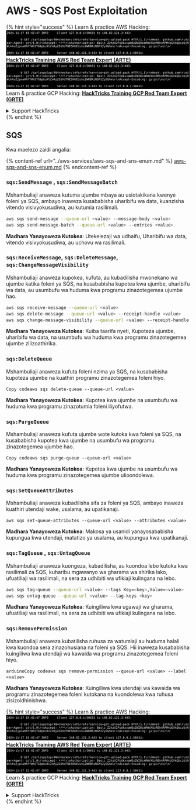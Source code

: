 # AWS - SQS Post Exploitation

{% hint style="success" %}
Learn & practice AWS Hacking:<img src="../../../.gitbook/assets/image (1).png" alt="" data-size="line">[**HackTricks Training AWS Red Team Expert (ARTE)**](https://training.hacktricks.xyz/courses/arte)<img src="../../../.gitbook/assets/image (1).png" alt="" data-size="line">\
Learn & practice GCP Hacking: <img src="../../../.gitbook/assets/image (2).png" alt="" data-size="line">[**HackTricks Training GCP Red Team Expert (GRTE)**<img src="../../../.gitbook/assets/image (2).png" alt="" data-size="line">](https://training.hacktricks.xyz/courses/grte)

<details>

<summary>Support HackTricks</summary>

* Check the [**subscription plans**](https://github.com/sponsors/carlospolop)!
* **Join the** 💬 [**Discord group**](https://discord.gg/hRep4RUj7f) or the [**telegram group**](https://t.me/peass) or **follow** us on **Twitter** 🐦 [**@hacktricks\_live**](https://twitter.com/hacktricks\_live)**.**
* **Share hacking tricks by submitting PRs to the** [**HackTricks**](https://github.com/carlospolop/hacktricks) and [**HackTricks Cloud**](https://github.com/carlospolop/hacktricks-cloud) github repos.

</details>
{% endhint %}

## SQS

Kwa maelezo zaidi angalia:

{% content-ref url="../aws-services/aws-sqs-and-sns-enum.md" %}
[aws-sqs-and-sns-enum.md](../aws-services/aws-sqs-and-sns-enum.md)
{% endcontent-ref %}

### `sqs:SendMessage` , `sqs:SendMessageBatch`

Mshambuliaji anaweza kutuma ujumbe mbaya au usiotakikana kwenye foleni ya SQS, ambayo inaweza kusababisha uharibifu wa data, kuanzisha vitendo visivyokusudiwa, au kutumia rasilimali.
```bash
aws sqs send-message --queue-url <value> --message-body <value>
aws sqs send-message-batch --queue-url <value> --entries <value>
```
**Madhara Yanayoweza Kutokea**: Utekelezaji wa udhaifu, Uharibifu wa data, vitendo visivyokusudiwa, au uchovu wa rasilimali.

### `sqs:ReceiveMessage`, `sqs:DeleteMessage`, `sqs:ChangeMessageVisibility`

Mshambuliaji anaweza kupokea, kufuta, au kubadilisha mwonekano wa ujumbe katika foleni ya SQS, na kusababisha kupotea kwa ujumbe, uharibifu wa data, au usumbufu wa huduma kwa programu zinazotegemea ujumbe hao.
```bash
aws sqs receive-message --queue-url <value>
aws sqs delete-message --queue-url <value> --receipt-handle <value>
aws sqs change-message-visibility --queue-url <value> --receipt-handle <value> --visibility-timeout <value>
```
**Madhara Yanayoweza Kutokea**: Kuiba taarifa nyeti, Kupoteza ujumbe, uharibifu wa data, na usumbufu wa huduma kwa programu zinazotegemea ujumbe zilizoathirika.

### `sqs:DeleteQueue`

Mshambuliaji anaweza kufuta foleni nzima ya SQS, na kusababisha kupoteza ujumbe na kuathiri programu zinazotegemea foleni hiyo.
```arduino
Copy codeaws sqs delete-queue --queue-url <value>
```
**Madhara Yanayoweza Kutokea**: Kupotea kwa ujumbe na usumbufu wa huduma kwa programu zinazotumia foleni iliyofutwa.

### `sqs:PurgeQueue`

Mshambuliaji anaweza kufuta ujumbe wote kutoka kwa foleni ya SQS, na kusababisha kupotea kwa ujumbe na usumbufu wa programu zinazotegemea ujumbe hao.
```arduino
Copy codeaws sqs purge-queue --queue-url <value>
```
**Madhara Yanayoweza Kutokea**: Kupotea kwa ujumbe na usumbufu wa huduma kwa programu zinazotegemea ujumbe ulioondolewa.

### `sqs:SetQueueAttributes`

Mshambuliaji anaweza kubadilisha sifa za foleni ya SQS, ambayo inaweza kuathiri utendaji wake, usalama, au upatikanaji.
```arduino
aws sqs set-queue-attributes --queue-url <value> --attributes <value>
```
**Madhara Yanayoweza Kutokea**: Makosa ya usanidi yanayosababisha kupungua kwa utendaji, matatizo ya usalama, au kupungua kwa upatikanaji.

### `sqs:TagQueue` , `sqs:UntagQueue`

Mshambuliaji anaweza kuongeza, kubadilisha, au kuondoa lebo kutoka kwa rasilimali za SQS, kuharibu mgawanyo wa gharama wa shirika lako, ufuatiliaji wa rasilimali, na sera za udhibiti wa ufikiaji kulingana na lebo.
```bash
aws sqs tag-queue --queue-url <value> --tags Key=<key>,Value=<value>
aws sqs untag-queue --queue-url <value> --tag-keys <key>
```
**Madhara Yanayoweza Kutokea**: Kuingiliwa kwa ugawaji wa gharama, ufuatiliaji wa rasilimali, na sera za udhibiti wa ufikiaji kulingana na lebo.

### `sqs:RemovePermission`

Mshambuliaji anaweza kubatilisha ruhusa za watumiaji au huduma halali kwa kuondoa sera zinazohusiana na foleni ya SQS. Hii inaweza kusababisha kuingiliwa kwa utendaji wa kawaida wa programu zinazotegemea foleni hiyo.
```arduino
arduinoCopy codeaws sqs remove-permission --queue-url <value> --label <value>
```
**Madhara Yanayoweza Kutokea**: Kuingiliwa kwa utendaji wa kawaida wa programu zinazotegemea foleni kutokana na kuondolewa kwa ruhusa zisizoidhinishwa.

{% hint style="success" %}
Learn & practice AWS Hacking:<img src="../../../.gitbook/assets/image (1).png" alt="" data-size="line">[**HackTricks Training AWS Red Team Expert (ARTE)**](https://training.hacktricks.xyz/courses/arte)<img src="../../../.gitbook/assets/image (1).png" alt="" data-size="line">\
Learn & practice GCP Hacking: <img src="../../../.gitbook/assets/image (2).png" alt="" data-size="line">[**HackTricks Training GCP Red Team Expert (GRTE)**<img src="../../../.gitbook/assets/image (2).png" alt="" data-size="line">](https://training.hacktricks.xyz/courses/grte)

<details>

<summary>Support HackTricks</summary>

* Check the [**subscription plans**](https://github.com/sponsors/carlospolop)!
* **Join the** 💬 [**Discord group**](https://discord.gg/hRep4RUj7f) or the [**telegram group**](https://t.me/peass) or **follow** us on **Twitter** 🐦 [**@hacktricks\_live**](https://twitter.com/hacktricks\_live)**.**
* **Share hacking tricks by submitting PRs to the** [**HackTricks**](https://github.com/carlospolop/hacktricks) and [**HackTricks Cloud**](https://github.com/carlospolop/hacktricks-cloud) github repos.

</details>
{% endhint %}
